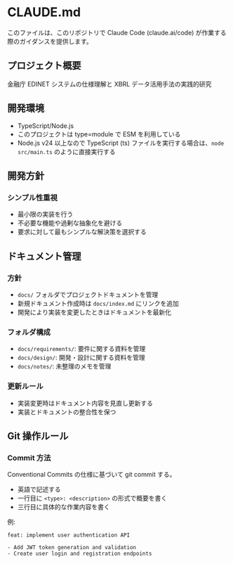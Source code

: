# CLAUDE.md

このファイルは、このリポジトリで Claude Code (claude.ai/code) が作業する際のガイダンスを提供します。

## プロジェクト概要

金融庁 EDINET システムの仕様理解と XBRL データ活用手法の実践的研究

## 開発環境

- TypeScript/Node.js
- このプロジェクトは type=module で ESM を利用している
- Node.js v24 以上なので TypeScript (ts) ファイルを実行する場合は、`node src/main.ts` のように直接実行する

## 開発方針

### シンプル性重視

- 最小限の実装を行う
- 不必要な機能や過剰な抽象化を避ける
- 要求に対して最もシンプルな解決策を選択する

## ドキュメント管理

### 方針

- `docs/` フォルダでプロジェクトドキュメントを管理
- 新規ドキュメント作成時は `docs/index.md` にリンクを追加
- 開発により実装を変更したときはドキュメントを最新化

### フォルダ構成

- `docs/requirements/`: 要件に関する資料を管理
- `docs/design/`: 開発・設計に関する資料を管理
- `docs/notes/`: 未整理のメモを管理

### 更新ルール

- 実装変更時はドキュメント内容を見直し更新する
- 実装とドキュメントの整合性を保つ

## Git 操作ルール

### Commit 方法

Conventional Commits の仕様に基づいて git commit する。

- 英語で記述する
- 一行目に `<type>: <description>` の形式で概要を書く
- 三行目に具体的な作業内容を書く

例:

```
feat: implement user authentication API

- Add JWT token generation and validation
- Create user login and registration endpoints
```
